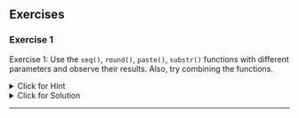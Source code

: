 ## Exercises


### Exercise 1

Exercise 1: Use the `seq()`, `round()`, `paste()`, `substr()` functions with different parameters and observe their results. Also, try combining the functions.

<details><summary>Click for Hint</summary>

The `seq()` function generates regular sequences, `round()` rounds the values to the nearest whole number, `paste()` concatenates vectors after converting to character and `substr()` extracts or replaces substrings in a character vector.
</details>
<details><summary>Click for Solution</summary>

#### Solution

```r
```r
# Using seq function
data_seq = seq(1, 20, by = 2)
print(data_seq)

# Using round function
data_round = round(3.5678, digits=2)
print(data_round)

# Using paste function
data_paste = paste('Hello', 'R')
print(data_paste)

# Using substr function
data_substr = substr('Hello R', start = 1, stop = 5)
print(data_substr)
```
```

#### Output

```r
```r
# seq function output
 [1]  1  3  5  7  9 11 13 15 17 19
# round function output
[1] 3.57
# paste function output
[1] 'Hello R'
# substr function output
[1] 'Hello'
```
```



</details>

---


### Exercise 2

Exercise 2: Write a custom function in R that takes two arguments, multiplies them, and adds a random number to the product. Test the function with some values.

<details><summary>Click for Hint</summary>

You need to define a function using `<- function(){}` in R. Inside the function, calculate the product of two numbers and add a random number to the product using `runif(1)`.
</details>
<details><summary>Click for Solution</summary>

#### Solution

```r
```r
# Custom function
custom_function <- function(x,y) {
  product <- x*y
  final_result <- product + runif(1)
  return(final_result)
}

# Test the function
print(custom_function(4,5))
```
```

#### Output

```r
```r
# This will vary due to the random addition
[1] 20.63213
```
```



</details>

---


### Exercise 3

Exercise 3: Use the `read.csv()` function to read a CSV file. Then use `head()`, `nrow()`, `colnames()`, `View()`, `str()`, and `summary()` functions to explore the data.

<details><summary>Click for Hint</summary>

Use `read.csv()` to read the data into R. The `head()` function shows the top rows of the data, `nrow()` returns the number of rows in the data, `colnames()` returns the names of the columns, `View()` opens the data in a spreadsheet-style view, `str()` shows the structure of the data, and `summary()` provides summary statistics of the data.
</details>
<details><summary>Click for Solution</summary>

#### Solution

```r
Assuming there's a CSV file named 'sample_data.csv' in the working directory, the solution would be:
```r
data <- read.csv('sample_data.csv')

# Display the first few lines
print(head(data))

# Number of rows
print(nrow(data))

# Column names
print(colnames(data))

# Quick look at the data
View(data)

# Structure of the data
print(str(data))

# Summary of the data
print(summary(data))
```
```

#### Output

```r
The output will vary depending on the CSV file
```



</details>

---
